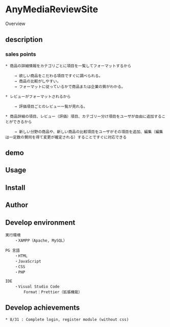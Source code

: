 # AnyMediaReviewSite

Overview

## description

### sales points

    * 商品の詳細情報をカテゴリごとに項目を一覧してフォーマットするから

        → 欲しい商品をこだわる項目ですぐに調べられる。
        → 商品の比較がしやすい。
        → フォーマットに従っているかで商品または企業の質がわかる。

    * レビューがフォーマットされるから

        → 評価項目ごとのレビュー一覧が見れる。

    * 商品詳細の項目、レビュー（評価）項目、カテゴリー分け項目をユーザが自由に追加することができるから

        → 新しい分野の商品や、新しい商品の比較項目をユーザがその項目を追加、編集（編集は一定数の賛同を得て変更が確定される）することですぐに対応できる

## demo

## Usage

## Install

## Author

## Develop environment

    実行環境
        ・XAMPP（Apache, MySQL）

    PG 言語
        ・HTML
        ・JavaScript
        ・CSS
        ・PHP

    IDE
        ・Visual Studio Code
            Format：Prettier（拡張機能）

## Develop achievements

    * 8/31 : Complete login, register module (without css)
